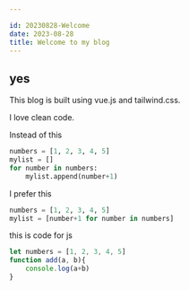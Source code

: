 ```yaml
---

id: 20230828-Welcome
date: 2023-08-28
title: Welcome to my blog
---
```


## yes

This blog is built using vue.js and tailwind.css.

I love clean code.

Instead of this

```py
numbers = [1, 2, 3, 4, 5]
mylist = []
for number in numbers:
    mylist.append(number+1)
```

I prefer this

```py
numbers = [1, 2, 3, 4, 5]
mylist = [number+1 for number in numbers]
```

this is code for js

```js
let numbers = [1, 2, 3, 4, 5]
function add(a, b){
    console.log(a+b)
}
```
